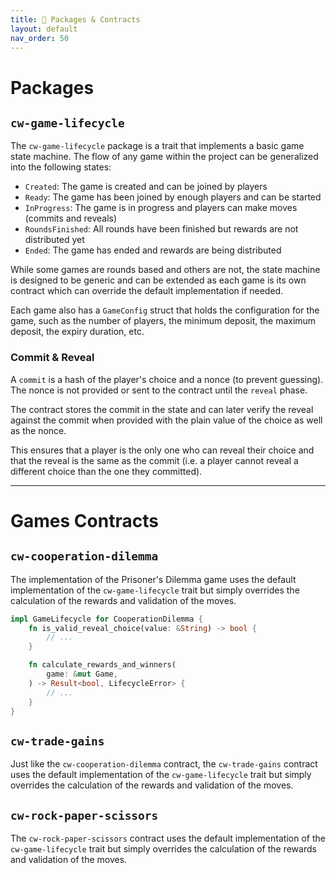 ```yaml
---
title: 🔖 Packages & Contracts
layout: default
nav_order: 50
---
```


# Packages

## `cw-game-lifecycle`

The `cw-game-lifecycle` package is a trait that implements a basic game state machine. The flow of any game within the project can be generalized into the following states:

- `Created`: The game is created and can be joined by players
- `Ready`: The game has been joined by enough players and can be started
- `InProgress`: The game is in progress and players can make moves (commits and reveals)
- `RoundsFinished`: All rounds have been finished but rewards are not distributed yet
- `Ended`: The game has ended and rewards are being distributed

While some games are rounds based and others are not, the state machine is designed to be generic and can be extended as each game is its own contract which can override the default implementation if needed.

Each game also has a `GameConfig` struct that holds the configuration for the game, such as the number of players, the minimum deposit, the maximum deposit, the expiry duration, etc.

### Commit & Reveal

A `commit` is a hash of the player's choice and a nonce (to prevent guessing). The nonce is not provided or sent to the contract until the `reveal` phase.

The contract stores the commit in the state and can later verify the reveal against the commit when provided with the plain value of the choice as well as the nonce.

This ensures that a player is the only one who can reveal their choice and that the reveal is the same as the commit (i.e. a player cannot reveal a different choice than the one they committed).

---

# Games Contracts

## `cw-cooperation-dilemma`

The implementation of the Prisoner's Dilemma game uses the default implementation of the `cw-game-lifecycle` trait but simply overrides the calculation of the rewards and validation of the moves.

```rust
impl GameLifecycle for CooperationDilemma {
    fn is_valid_reveal_choice(value: &String) -> bool {
        // ...
    }

    fn calculate_rewards_and_winners(
        game: &mut Game,
    ) -> Result<bool, LifecycleError> {
        // ...
    }
}
```

## `cw-trade-gains`

Just like the `cw-cooperation-dilemma` contract, the `cw-trade-gains` contract uses the default implementation of the `cw-game-lifecycle` trait but simply overrides the calculation of the rewards and validation of the moves.

## `cw-rock-paper-scissors`

The `cw-rock-paper-scissors` contract uses the default implementation of the `cw-game-lifecycle` trait but simply overrides the calculation of the rewards and validation of the moves.

